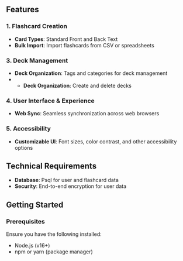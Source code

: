 
## Features

### 1. Flashcard Creation

- **Card Types**: Standard Front and Back Text
- **Bulk Import**: Import flashcards from CSV or spreadsheets


### 3. Deck Management

- **Deck Organization**: Tags and categories for deck management
- - **Deck Organization**: Create and delete decks


### 4. User Interface & Experience

- **Web Sync**: Seamless synchronization across web browsers

### 5. Accessibility
- **Customizable UI**: Font sizes, color contrast, and other accessibility options

## Technical Requirements
- **Database**: Psql for user and flashcard data
- **Security**: End-to-end encryption for user data

## Getting Started

### Prerequisites

Ensure you have the following installed:

- Node.js (v16+)
- npm or yarn (package manager)


